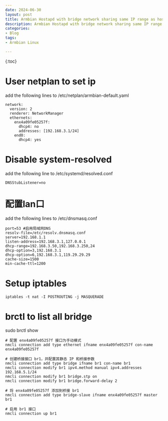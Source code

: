 ```yaml
---
date: 2024-06-30
layout: post
title: Armbian Hostapd with bridge network sharing same IP range as host
description: Armbian Hostapd with bridge network sharing same IP range as host.
categories:
- Blog
tags:
- Armbian Linux

---
```


{:toc}

# User netplan to set ip
add the following lines to  /etc/netplan/armbian-default.yaml
```
network:
  version: 2
  renderer: NetworkManager
  ethernets:
    enx4a09fe05257f:
      dhcp4: no
      addresses: [192.168.3.1/24]
    end0:
      dhcp4: yes  
```

# Disable system-resolved
add the following line to /etc/systemd/resolved.conf 
```
DNSStubListener=no
```

# 配置lan口
add the following lines to /etc/dnsmasq.conf
```
port=53 #启用局域网DNS
resolv-file=/etc/resolv.dnsmasq.conf
server=192.168.1.1
listen-address=192.168.3.1,127.0.0.1
dhcp-range=192.168.3.50,192.168.3.250,24
dhcp-option=3,192.168.3.1
dhcp-option=6,192.168.3.1,119.29.29.29
cache-size=1500
min-cache-ttl=1200
```
# Setup iptables
```
iptables -t nat -I POSTROUTING -j MASQUERADE
```

# brctl to list all bridge 

sudo brctl show

```
# 配置 enx4a09fe05257f 接口为手动模式
nmcli connection add type ethernet ifname enx4a09fe05257f con-name enx4a09fe05257f

# 创建桥接接口 br1，并配置其静态 IP 和桥接参数
nmcli connection add type bridge ifname br1 con-name br1
nmcli connection modify br1 ipv4.method manual ipv4.addresses 192.168.5.1/24
nmcli connection modify br1 bridge.stp on
nmcli connection modify br1 bridge.forward-delay 2

# 将 enx4a09fe05257f 添加到桥接 br1
nmcli connection add type bridge-slave ifname enx4a09fe05257f master br1

# 启用 br1 接口
nmcli connection up br1
```
